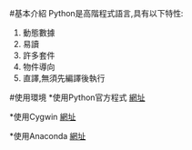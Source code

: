#基本介紹
Python是高階程式語言,具有以下特性:
  1. 動態數據
  2. 易讀
  3. 許多套件
  4. 物件導向
  5. 直譯,無須先編譯後執行

#使用環境
*使用Python官方程式
[網址](https://www.python.org/)

*使用Cygwin
[網址](https://www.cygwin.com/)

*使用Anaconda
[網址](https://www.anaconda.com/)

